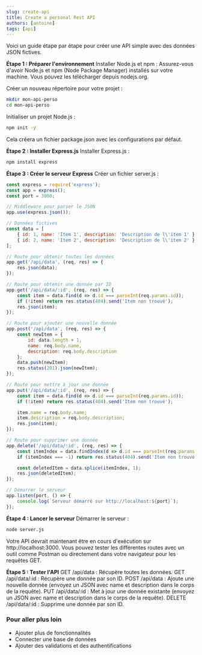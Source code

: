 ```yaml
---
slug: create-api
title: Create a personal Rest API
authors: [antoine]
tags: [api]
---
```


Voici un guide étape par étape pour créer une API simple avec des données JSON fictives.

<!-- truncate -->

**Étape 1 : Préparer l'environnement**
Installer Node.js et npm : Assurez-vous d'avoir Node.js et npm (Node Package Manager) installés sur votre machine. Vous pouvez les télécharger depuis nodejs.org.

Créer un nouveau répertoire pour votre projet :

```bash
mkdir mon-api-perso
cd mon-api-perso
```

Initialiser un projet Node.js :

```bash
npm init -y
```
Cela créera un fichier package.json avec les configurations par défaut.

**Étape 2 : Installer Express.js**
Installer Express.js :
```bash
npm install express
```

**Étape 3 : Créer le serveur Express**
Créer un fichier server.js :
```js
const express = require('express');
const app = express();
const port = 3000;

// Middleware pour parser le JSON
app.use(express.json());

// Données fictives
const data = [
    { id: 1, name: 'Item 1', description: 'Description de l\'item 1' },
    { id: 2, name: 'Item 2', description: 'Description de l\'item 2' },
];

// Route pour obtenir toutes les données
app.get('/api/data', (req, res) => {
    res.json(data);
});

// Route pour obtenir une donnée par ID
app.get('/api/data/:id', (req, res) => {
    const item = data.find(d => d.id === parseInt(req.params.id));
    if (!item) return res.status(404).send('Item non trouvé');
    res.json(item);
});

// Route pour ajouter une nouvelle donnée
app.post('/api/data', (req, res) => {
    const newItem = {
        id: data.length + 1,
        name: req.body.name,
        description: req.body.description
    };
    data.push(newItem);
    res.status(201).json(newItem);
});

// Route pour mettre à jour une donnée
app.put('/api/data/:id', (req, res) => {
    const item = data.find(d => d.id === parseInt(req.params.id));
    if (!item) return res.status(404).send('Item non trouvé');

    item.name = req.body.name;
    item.description = req.body.description;
    res.json(item);
});

// Route pour supprimer une donnée
app.delete('/api/data/:id', (req, res) => {
    const itemIndex = data.findIndex(d => d.id === parseInt(req.params.id));
    if (itemIndex === -1) return res.status(404).send('Item non trouvé');

    const deletedItem = data.splice(itemIndex, 1);
    res.json(deletedItem);
});

// Démarrer le serveur
app.listen(port, () => {
    console.log(`Serveur démarré sur http://localhost:${port}`);
});
```

**Étape 4 : Lancer le serveur**
Démarrer le serveur :
```bash
node server.js
```
Votre API devrait maintenant être en cours d'exécution sur http://localhost:3000. Vous pouvez tester les différentes routes avec un outil comme Postman ou directement dans votre navigateur pour les requêtes GET.

**Étape 5 : Tester l'API**
GET /api/data : Récupère toutes les données.
GET /api/data/:id : Récupère une donnée par son ID.
POST /api/data : Ajoute une nouvelle donnée (envoyez un JSON avec name et description dans le corps de la requête).
PUT /api/data/:id : Met à jour une donnée existante (envoyez un JSON avec name et description dans le corps de la requête).
DELETE /api/data/:id : Supprime une donnée par son ID.

### Pour aller plus loin

- Ajouter plus de fonctionnalités 
- Connecter une base de données
- Ajouter des validations et des authentifications